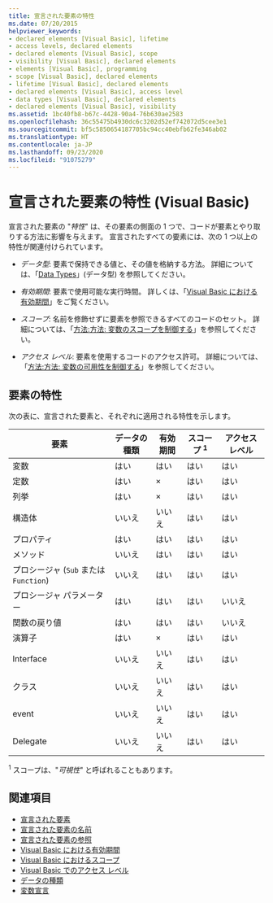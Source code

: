 ```yaml
---
title: 宣言された要素の特性
ms.date: 07/20/2015
helpviewer_keywords:
- declared elements [Visual Basic], lifetime
- access levels, declared elements
- declared elements [Visual Basic], scope
- visibility [Visual Basic], declared elements
- elements [Visual Basic], programming
- scope [Visual Basic], declared elements
- lifetime [Visual Basic], declared elements
- declared elements [Visual Basic], access level
- data types [Visual Basic], declared elements
- declared elements [Visual Basic], visibility
ms.assetid: 1bc40fb8-b67c-4428-90a4-76b630ae2583
ms.openlocfilehash: 36c55475b4930dc6c3202d52ef742072d5cee3e1
ms.sourcegitcommit: bf5c5850654187705bc94cc40ebfb62fe346ab02
ms.translationtype: HT
ms.contentlocale: ja-JP
ms.lasthandoff: 09/23/2020
ms.locfileid: "91075279"
---
```

# <a name="declared-element-characteristics-visual-basic"></a>宣言された要素の特性 (Visual Basic)

宣言された要素の "*特性*" は、その要素の側面の 1 つで、コードが要素とやり取りする方法に影響を与えます。 宣言されたすべての要素には、次の 1 つ以上の特性が関連付けられています。  
  
- *データ型*: 要素で保持できる値と、その値を格納する方法。 詳細については、「[Data Types](../../../language-reference/data-types/index.md)」(データ型) を参照してください。  
  
- *有効期間*: 要素で使用可能な実行時間。 詳しくは、「[Visual Basic における有効期間](lifetime.md)」をご覧ください。  
  
- *スコープ*: 名前を修飾せずに要素を参照できるすべてのコードのセット。 詳細については、「[方法:方法: 変数のスコープを制御する](how-to-control-the-scope-of-a-variable.md)」を参照してください。  
  
- *アクセス レベル*: 要素を使用するコードのアクセス許可。 詳細については、「[方法:方法: 変数の可用性を制御する](how-to-control-the-availability-of-a-variable.md)」を参照してください。  
  
## <a name="characteristics-of-the-elements"></a>要素の特性  

 次の表に、宣言された要素と、それぞれに適用される特性を示します。  
  
|要素|データの種類|有効期間|スコープ <sup>1</sup>|アクセス レベル|  
|-------------|---------------|--------------|------------------------|------------------|  
|変数|はい|はい|はい|はい|  
|定数|はい|×|はい|はい|  
|列挙|はい|×|はい|はい|  
|構造体|いいえ|いいえ|はい|はい|  
|プロパティ|はい|はい|はい|はい|  
|メソッド|いいえ|はい|はい|はい|  
|プロシージャ (`Sub` または `Function`)|いいえ|はい|はい|はい|  
|プロシージャ パラメーター|はい|はい|はい|いいえ|  
|関数の戻り値|はい|はい|はい|いいえ|  
|演算子|はい|×|はい|はい|  
|Interface|いいえ|いいえ|はい|はい|  
|クラス|いいえ|いいえ|はい|はい|  
|event|いいえ|いいえ|はい|はい|  
|Delegate|いいえ|いいえ|はい|はい|  
  
 <sup>1</sup> スコープは、"*可視性*" と呼ばれることもあります。  
  
## <a name="see-also"></a>関連項目

- [宣言された要素](index.md)
- [宣言された要素の名前](declared-element-names.md)
- [宣言された要素の参照](references-to-declared-elements.md)
- [Visual Basic における有効期間](lifetime.md)
- [Visual Basic におけるスコープ](scope.md)
- [Visual Basic でのアクセス レベル](access-levels.md)
- [データの種類](../data-types/index.md)
- [変数宣言](../variables/variable-declaration.md)
